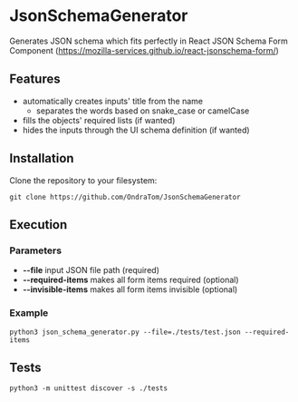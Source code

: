 # JsonSchemaGenerator
Generates JSON schema which fits perfectly in React JSON Schema Form Component (https://mozilla-services.github.io/react-jsonschema-form/)

## Features
- automatically creates inputs' title from the name
    - separates the words based on snake_case or camelCase
- fills the objects' required lists (if wanted)
- hides the inputs through the UI schema definition (if wanted)

## Installation
Clone the repository to your filesystem:
```
git clone https://github.com/OndraTom/JsonSchemaGenerator
```

## Execution
### Parameters
- **--file**  input JSON file path (required)
- **--required-items** makes all form items required (optional)
- **--invisible-items** makes all form items invisible (optional)

### Example
```
python3 json_schema_generator.py --file=./tests/test.json --required-items
```

## Tests
```
python3 -m unittest discover -s ./tests
```
